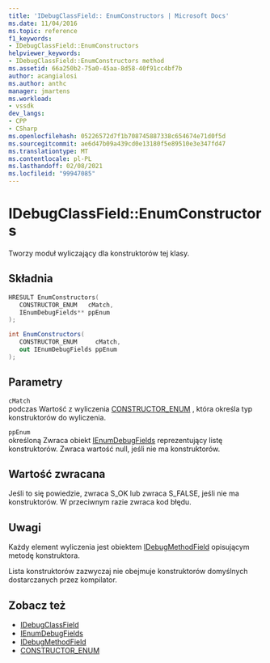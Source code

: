 ```yaml
---
title: 'IDebugClassField:: EnumConstructors | Microsoft Docs'
ms.date: 11/04/2016
ms.topic: reference
f1_keywords:
- IDebugClassField::EnumConstructors
helpviewer_keywords:
- IDebugClassField::EnumConstructors method
ms.assetid: 66a250b2-75a0-45aa-8d58-40f91cc4bf7b
author: acangialosi
ms.author: anthc
manager: jmartens
ms.workload:
- vssdk
dev_langs:
- CPP
- CSharp
ms.openlocfilehash: 05226572d7f1b708745887338c654674e71d0f5d
ms.sourcegitcommit: ae6d47b09a439cd0e13180f5e89510e3e347fd47
ms.translationtype: MT
ms.contentlocale: pl-PL
ms.lasthandoff: 02/08/2021
ms.locfileid: "99947085"
---
```

# <a name="idebugclassfieldenumconstructors"></a>IDebugClassField::EnumConstructors
Tworzy moduł wyliczający dla konstruktorów tej klasy.

## <a name="syntax"></a>Składnia

```cpp
HRESULT EnumConstructors( 
   CONSTRUCTOR_ENUM   cMatch,
   IEnumDebugFields** ppEnum
);
```

```csharp
int EnumConstructors(
   CONSTRUCTOR_ENUM     cMatch,
   out IEnumDebugFields ppEnum
);
```

## <a name="parameters"></a>Parametry
`cMatch`\
podczas Wartość z wyliczenia [CONSTRUCTOR_ENUM](../../../extensibility/debugger/reference/constructor-enum.md) , która określa typ konstruktorów do wyliczenia.

`ppEnum`\
określoną Zwraca obiekt [IEnumDebugFields](../../../extensibility/debugger/reference/ienumdebugfields.md) reprezentujący listę konstruktorów. Zwraca wartość null, jeśli nie ma konstruktorów.

## <a name="return-value"></a>Wartość zwracana
 Jeśli to się powiedzie, zwraca S_OK lub zwraca S_FALSE, jeśli nie ma konstruktorów. W przeciwnym razie zwraca kod błędu.

## <a name="remarks"></a>Uwagi
 Każdy element wyliczenia jest obiektem [IDebugMethodField](../../../extensibility/debugger/reference/idebugmethodfield.md) opisującym metodę konstruktora.

 Lista konstruktorów zazwyczaj nie obejmuje konstruktorów domyślnych dostarczanych przez kompilator.

## <a name="see-also"></a>Zobacz też
- [IDebugClassField](../../../extensibility/debugger/reference/idebugclassfield.md)
- [IEnumDebugFields](../../../extensibility/debugger/reference/ienumdebugfields.md)
- [IDebugMethodField](../../../extensibility/debugger/reference/idebugmethodfield.md)
- [CONSTRUCTOR_ENUM](../../../extensibility/debugger/reference/constructor-enum.md)
